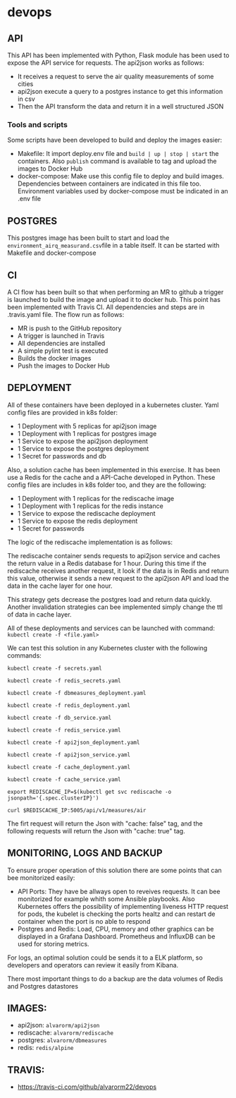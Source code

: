 # devops

## API

This API has been implemented with Python, Flask module has been used to expose the API service for requests.
The api2json works as follows: 

- It receives a request to serve the air quality measurements of some cities
- api2json execute a query to a postgres instance to get this information in csv
- Then the API transform the data and return it in a well structured JSON

### Tools and scripts

Some scripts have been developed to build and deploy the images easier:

- Makefile: It import deploy.env file and `build | up | stop | start` the containers. Also `publish` command is available to tag and upload the images to Docker Hub
- docker-compose: Make use this config file to deploy and build images. Dependencies between containers are indicated in this file too. Environment variables used by docker-compose must be indicated in an .env file

## POSTGRES

This postgres image has been built to start and load the `environment_airq_measurand.csv`file in a table itself. It can be started with Makefile and docker-compose

## CI 

A CI flow has been built so that when performing an MR to github a trigger is launched to build the image and upload it to docker hub. This point has been implemented with Travis CI. All dependencies and steps are in .travis.yaml file. 
The flow run as follows:

- MR is push to the GitHub repository
- A trigger is launched in Travis
- All dependencies are installed
- A simple pylint test is executed
- Builds the docker images
- Push the images to Docker Hub

## DEPLOYMENT

All of these containers have been deployed in a kubernetes cluster. Yaml config files are provided in k8s folder:

- 1 Deployment with 5 replicas for api2json image
- 1 Deployment with 1 replicas for postgres image
- 1 Service to expose the api2json deployment
- 1 Service to expose the postgres deployment
- 1 Secret for passwords and db

Also, a solution cache has been implemented in this exercise. It has been use a Redis for the cache and a API-Cache developed in Python. These config files are includes in k8s folder too, and they are the following:

- 1 Deployment with 1 replicas for the rediscache image
- 1 Deployment with 1 replicas for the redis instance
- 1 Service to expose the rediscache deployment
- 1 Service to expose the redis deployment
- 1 Secret for passwords

The logic of the rediscache implementation is as follows:

The rediscache container sends requests to api2json service and caches the return value in a Redis database for 1 hour. During this time if the rediscache receives another request, it look if the data is in Redis and return this value, otherwise it sends a new request to the api2json API and load the data in the cache layer for one hour.

This strategy gets decrease the postgres load and return data quickly. Another invalidation strategies can bee implemented simply change the ttl of data in cache layer.


All of these deployments and services can be launched with command: `kubectl create -f <file.yaml>`


We can test this solution in any Kubernetes cluster with the following commands:

`kubectl create -f secrets.yaml`

`kubectl create -f redis_secrets.yaml`

`kubectl create -f dbmeasures_deployment.yaml`

`kubectl create -f redis_deployment.yaml`

`kubectl create -f db_service.yaml`

`kubectl create -f redis_service.yaml`

`kubectl create -f api2json_deployment.yaml`

`kubectl create -f api2json_service.yaml`

`kubectl create -f cache_deployment.yaml`

`kubectl create -f cache_service.yaml`

`export REDISCACHE_IP=$(kubectl get svc rediscache -o jsonpath='{.spec.clusterIP}')`

`curl $REDISCACHE_IP:5005/api/v1/measures/air`


The firt request will return the Json with "cache: false" tag, and the following requests will return the Json with "cache: true" tag.

## MONITORING, LOGS AND BACKUP

To ensure proper operation of this solution there are some points that can bee monitorized easily:

- API Ports: They have be allways open to reveives requests. It can bee monitorized for example whith some Ansible playbooks. Also Kubernetes offers the possibility of implementing liveness HTTP request for pods, the kubelet is checking the ports healtz and can restart de container when the port is no able to respond
- Postgres and Redis: Load, CPU, memory and other graphics can be displayed in a Grafana Dashboard. Prometheus and InfluxDB can be used for storing metrics.

For logs, an optimal solution could be sends it to a ELK platform, so developers and operators can review it easily from Kibana.

There most important things to do a backup are the data volumes of Redis and Postgres datastores



## IMAGES:

- api2json: `alvarorm/api2json`
- rediscache: `alvarorm/rediscache`
- postgres: `alvarorm/dbmeasures`
- redis: `redis/alpine`

## TRAVIS:

- https://travis-ci.com/github/alvarorm22/devops


